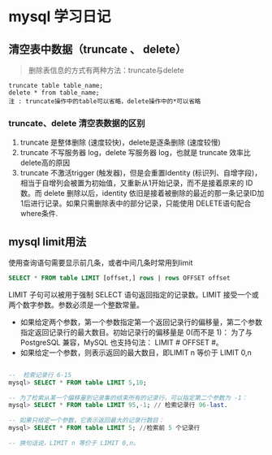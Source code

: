 # mysql 学习日记

## 清空表中数据（truncate 、 delete）

> 删除表信息的方式有两种方法：truncate与delete
>
    truncate table table_name;
    delete * from table_name;
    注 : truncate操作中的table可以省略，delete操作中的*可以省略

### truncate、delete 清空表数据的区别

1. truncate 是整体删除 (速度较快)，delete是逐条删除 (速度较慢)
2. truncate 不写服务器 log，delete 写服务器 log，也就是 truncate 效率比 delete高的原因
3. truncate 不激活trigger (触发器)，但是会重置Identity (标识列、自增字段)，相当于自增列会被置为初始值，又重新从1开始记录，而不是接着原来的 ID数。而 delete 删除以后，identity 依旧是接着被删除的最近的那一条记录ID加1后进行记录。如果只需删除表中的部分记录，只能使用 DELETE语句配合 where条件.


## mysql limit用法

使用查询语句需要显示前几条，或者中间几条时常用到limit


```sql
SELECT * FROM table LIMIT [offset,] rows | rows OFFSET offset
```

LIMIT 子句可以被用于强制 SELECT 语句返回指定的记录数。LIMIT 接受一个或两个数字参数。参数必须是一个整数常量。
- 如果给定两个参数，第一个参数指定第一个返回记录行的偏移量，第二个参数指定返回记录行的最大数目。初始记录行的偏移量是 0(而不是 1)： 为了与 PostgreSQL 兼容，MySQL 也支持句法： LIMIT # OFFSET #。
- 如果给定一个参数，则表示返回的最大数目，即LIMIT n 等价于 LIMIT 0,n 

```sql

--  检索记录行 6-15
mysql> SELECT * FROM table LIMIT 5,10;
  
-- 为了检索从某一个偏移量到记录集的结束所有的记录行，可以指定第二个参数为 -1：  
mysql> SELECT * FROM table LIMIT 95,-1; // 检索记录行 96-last.
  
-- 如果只给定一个参数，它表示返回最大的记录行数目：
mysql> SELECT * FROM table LIMIT 5; //检索前 5 个记录行
  
-- 换句话说，LIMIT n 等价于 LIMIT 0,n。  

```

